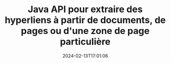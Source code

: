 ---
############################# Static ############################
layout: "auto-gen-parser"
date: 2024-02-13T17:01:06
draft: false
otherformats: 
ext: potx

############################# Head ############################
head_title: "Extraire les hyperliens des documents dans Java"
head_description: "L'API GroupDocs.Parser for Java permet aux développeurs d'extraire des hyperliens à partir de documents, d'une page de documentation ou d'une zone de page spécifique de Excel, PowerPoint, PDF, Outlook et plus."

############################# Header ############################
title: "Java API pour extraire des hyperliens à partir de documents, de pages ou d'une zone de page particulière"
description: "GroupDocs.Parser for Java L'API facilite le travail des développeurs en leur permettant d'extraire des hyperliens à partir de documents, de la page d'un document ou d'une page spécifique Zone de PDF, DOCX, PPTX, EML, MSG, XLS, {322 }, CSV, RTF, EPUB et bien d'autres."
bg_image: "https://cms.admin.containerize.com/templates/aspose/App_Themes/V3/images/bg/header1.png"
bg_overlay: false
button:
    enable: true
    icon: "fas fa-arrow-down"
    label: "Télécharger la version d'essai gratuite"
    link: "https://downloads.groupdocs.com/parser/java"

############################# SubMenu ############################
submenu:
    enable: true

    left:
        img_alt: "GroupDocs.Parser for Java"
        image: "https://cms.admin.containerize.com/templates/groupdocs/images/product-logos/90x90-noborder/groupdocs-parser-java.png"
        product: "GroupDocs.Parser"
        platform: "Java"

    middle:
        button:

            # button loop
            - link: "https://apireference.groupdocs.com/parser/java"
              text: "Référence API"

            # button loop
            - link: "https://github.com/groupdocs-parser"
              text: "Exemples de codes"

            # button loop
            - link: "https://products.groupdocs.app/parser/family"
              text: "Démos en direct"

            # button loop
            - link: "https://purchase.groupdocs.com/pricing/parser/java"
              text: "Tarification"

    right:
        link_download: "https://downloads.groupdocs.com/parser"
        link_learn: "https://docs.groupdocs.com/parser/java"
        link_buy: "https://purchase.groupdocs.com"

############################# About ############################
about:
    enable: true
    title: "Comment analyser et extraire les hyperliens des documents POTX via l'API Java ?"
    content: |
        Un lien hypertexte est un morceau de texte ou une image ou une icône qui pointe vers un document entier ou vers une partie particulière d'un document. L'utilisation d'hyperliens permet aux utilisateurs de naviguer vers une page Web ou un document. Il est souvent nécessaire d'extraire des hyperliens d'un document et de l'utiliser pour accéder à un document externe ou à une page Web. GroupDocs.Parser for Java est une fascinante API d'extraction de texte de document qui fournit des fonctionnalités complètes pour la mise en œuvre de solutions d'extraction de texte et de métadonnées. Il prend en charge l'extraction de texte et d'hyperliens à partir des formats PDF, e-mails, livres électroniques, Microsoft Office : Word (DOC, DOCX), PowerPoint (PPT, PPTX), Excel ( XLS, XLSX), les formats LibreOffice et bien d'autres. Il prend en charge plusieurs fonctionnalités avancées pour l'analyse de documents, l'extraction de texte brut et structuré, la recherche de texte par mots-clés, l'extraction de métadonnées ou d'images, de conteneurs ainsi que de pièces jointes et bien d'autres.
        
        

############################# Steps ############################
steps:
    enable: true
    title_left: "Extraire les hyperliens de POTX dans Java"
    content_left: |
        [GroupDocs.Parser for Java](/fr/parser/java/) permet aux développeurs Java d'extraire facilement des liens hypertexte d'un fichier POTX en mettant en œuvre quelques étapes simples.
        
        * Instanciez l'objet [Parser](https://reference.groupdocs.com/java/parser/com.groupdocs.parser/Parser) pour le document initial ;
        * Vérifiez si le document prend en charge l'extraction de lien hypertexte ;
        * Appelez la méthode [getHyperlinks](https://reference.groupdocs.com/parser/java/com.groupdocs.parser/parser/#getHyperlinks--) et obtenez la collection de [PageHyperlinkArea](https://reference.groupdocs.com/parser/java/com.groupdocs.parser.data/PageHyperlinkArea) objets ;
        * Parcourez la collection et obtenez un texte de lien hypertexte et une URL.

    title_right: "En savoir plus sur l'extraction des hyperliens"
    content_right: |
        * <a href="https://docs.groupdocs.com/parser/java/extract-hyperlinks-from-document/">Comment extraire des hyperliens d'un document</a>
        * <a href="https://docs.groupdocs.com/parser/java/extract-hyperlinks-from-document-page/">Comment extraire les hyperliens de la page du document</a>
        * <a href="https://docs.groupdocs.com/parser/java/extract-hyperlinks-from-document-page-area/">Comment extraire des hyperliens de la zone de page du document</a>
    
    code: |
     {{% parser/additional-styles %}}
     {{< parser/code-parser title="Comment extraire des hyperliens du fichier POTX à l'aide de l'exemple de code Java">}}

        ```java    
        // Extraire les hyperliens du fichier POTX à l'aide de l'API GroupDocs.Parser
        // Créer une instance de la classe Parser
        try (Parser parser = new Parser(Constants.HyperlinksPdf)) {
            // Vérifiez si le document prend en charge l'extraction de lien hypertexte
            if (!parser.getFeatures().isHyperlinks()) {
                System.out.println("Le document ne prend pas en charge l'extraction de liens hypertexte.");
                return;
            }
            // Extraire les hyperliens du document
            Iterable<PageHyperlinkArea> hyperlinks = parser.getHyperlinks();
            // Itérer sur les hyperliens
            for (PageHyperlinkArea h : hyperlinks) {
                // Imprimer le texte du lien hypertexte
                System.out.println(h.getText());
                // Imprimer l'URL du lien hypertexte
                System.out.println(h.getUrl());
                System.out.println();
            }
        }
        ```
     {{< /parser/code-parser >}}

############################# More ############################
more:
    enable: true
    title_left: "Configuration requise"
    content_left: |
        GroupDocs.Parser for Java Les API sont prises en charge sur toutes les principales plates-formes et systèmes d'exploitation. Avant d'exécuter le code ci-dessous, assurez-vous que les prérequis suivants sont installés sur votre système.
        
        * Systèmes d'exploitation : Microsoft Windows, Linux, MacOS
        * Environnements de développement : NetBeans, Intellij IDEA, Eclipse, etc.
        * Cadres
        * Téléchargez la dernière version de GroupDocs.Parser for Java depuis [Maven](https://repository.groupdocs.com/webapp/#/artifacts/browse/tree/General/repo/com/groupdocs/groupdocs-parser)

    title_right: "Pourquoi utiliser GroupDocs.Parser for Java"
    content_right: |
        * Prise en charge de l'extraction de texte brut à partir de tous les documents pris en charge    
        * Analyse de documents via des modèles définis par l'utilisateur    
        * Prise en charge complète de l'extraction de texte structuré    
        * Recherche de texte par mot-clé ainsi que par expression régulière    
        * Extraire du texte formaté, des métadonnées, des images, des conteneurs et des pièces jointes    
        * Extraire la table des matières pour certains formats de document pris en charge    
        * Analyser les données de formulaire de PDF documents    
        * Extraire les hyperliens du document   
        
############################# About Formats ############################
about_formats:
    enable: true

############################# More Formats ############################
more_formats:
    enable: true
    title: "Extraire des liens hypertexte à partir d'autres formats de documents"
    content: |
        Java API d'analyse de documents et d'extraction d'hyperliens pour les formats de fichiers et les images. Extrayez les données pour certains des formats de fichiers populaires comme indiqué ci-dessous.

############################# Back to top ###############################
back_to_top:
    enable: true
---